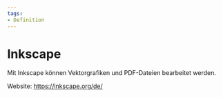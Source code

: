 ```yaml
---
tags:
- Definition
---
```

# Inkscape

Mit Inkscape können Vektorgrafiken und PDF-Dateien bearbeitet werden.

Website: <https://inkscape.org/de/>